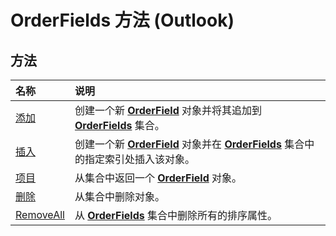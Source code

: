 
# OrderFields 方法 (Outlook)

## 方法



|**名称**|**说明**|
|:-----|:-----|
|[添加](aabd32ef-e707-ddc5-24b6-723293273e56.md)|创建一个新  **[OrderField](4ae32270-bde9-3178-bca3-f8d145779d3d.md)** 对象并将其追加到 **[OrderFields](e115fb80-352d-fd2e-c1c3-d266776fe122.md)** 集合。|
|[插入](b866034d-4999-ebab-7f18-5fd63f169564.md)|创建一个新  **[OrderField](4ae32270-bde9-3178-bca3-f8d145779d3d.md)** 对象并在 **[OrderFields](e115fb80-352d-fd2e-c1c3-d266776fe122.md)** 集合中的指定索引处插入该对象。|
|[项目](0738f59e-8eda-18af-1aee-13d566c248db.md)|从集合中返回一个  **[OrderField](4ae32270-bde9-3178-bca3-f8d145779d3d.md)** 对象。|
|[删除](f560a900-873b-5aab-0a09-4477f0e50503.md)|从集合中删除对象。|
|[RemoveAll](181c99a5-e7bd-ed9f-fae7-6d68de500b01.md)|从  **[OrderFields](e115fb80-352d-fd2e-c1c3-d266776fe122.md)** 集合中删除所有的排序属性。|
